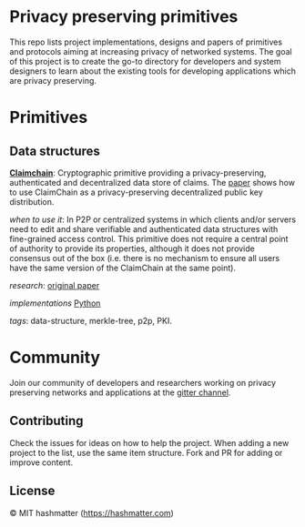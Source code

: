 # Privacy preserving primitives

This repo lists project implementations, designs and papers of primitives and 
protocols aiming at increasing privacy of networked systems. The goal of this
project is to create the go-to directory for developers and system designers to
learn about the existing tools for developing applications which are privacy
preserving.

# Primitives

## Data structures

[**Claimchain**](https://claimchain.github.io/): Cryptographic primitive
providing a privacy-preserving, authenticated and decentralized data store of
claims. The [paper](https://arxiv.org/abs/1707.06279) shows how to use 
ClaimChain as a privacy-preserving decentralized public key distribution.

*when to use it*: In P2P or centralized systems in which clients and/or servers
need to edit and share verifiable and authenticated data structures with 
fine-grained access control. This primitive does not require a central point of
authority to provide its properties, although it does not provide consensus out
of the box (i.e. there is no mechanism to ensure all users have the same version
of the ClaimChain at the same point).

*research*: [original paper](https://arxiv.org/abs/1707.06279)

*implementations* [Python](https://github.com/claimchain/claimchain-core)

*tags*: data-structure, merkle-tree, p2p, PKI.

# Community

Join our community of developers and researchers working on privacy preserving
networks and applications at the [gitter channel](https://hashmatter.com).

## Contributing
Check the issues for ideas on how to help the project. When adding a new project
to the list, use the same item structure. Fork and PR for adding or improve content.

## License

© MIT
hashmatter (https://hashmatter.com)

